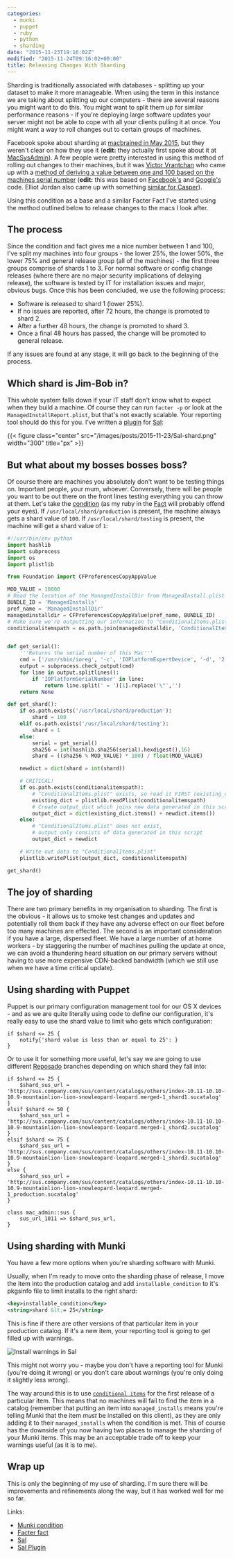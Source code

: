 ```yaml
---
categories:
  - munki
  - puppet
  - ruby
  - python
  - sharding
date: "2015-11-23T19:16:02Z"
modified: "2015-11-24T09:16:02+00:00"
title: Releasing Changes With Sharding
---
```


Sharding is traditionally associated with databases - splitting up your dataset to make it more manageable. When using the term in this instance we are taking about splitting up our computers - there are several reasons you might want to do this. You might want to split them up for similar performance reasons - if you're deploying large software updates your server might not be able to cope with all your clients pulling it at once. You might want a way to roll changes out to certain groups of machines.

Facebook spoke about sharding at [macbrained in May 2015](http://macbrained.org/recap-may-quantcast/), but they weren't clear on how they use it (**edit:** they actually first spoke about it at [MacSysAdmin](https://macsysadmin.se/2014/Thursday.html)). A few people were pretty interested in using this method of rolling out changes to their machines, but it was [Victor Vrantchan](http://groob.io/) who came up with a [method of deriving a value between one and 100 based on the machines serial number](https://github.com/whitby/mac-scripts/tree/master/munki_condition_shard) (**edit:** this was based on [Facebook's](https://github.com/facebook/IT-CPE/blob/master/code/lib/modules/sys_tools.py#L161) and [Google's](https://github.com/google/macops/blob/master/gmacpyutil/gmacpyutil/experiments.py) code. Elliot Jordan also came up with something [similar for Casper](https://gist.github.com/homebysix/b35f1979d5b11e00602c)).

Using this condition as a base and a similar Facter Fact I've started using the method outlined below to release changes to the macs I look after. <!--more-->

## The process

Since the condition and fact gives me a nice number between 1 and 100, I've split my machines into four groups - the lower 25%, the lower 50%, the lower 75% and general release group (all of the machines) - the first three groups comprise of shards 1 to 3. For normal software or config change releases (where there are no major security implications of delaying release), the software is tested by IT for installation issues and major, obvious bugs. Once this has been concluded, we use the following process:

- Software is released to shard 1 (lower 25%).
- If no issues are reported, after 72 hours, the change is promoted to shard 2.
- After a further 48 hours, the change is promoted to shard 3.
- Once a final 48 hours has passed, the change will be promoted to general release.

If any issues are found at any stage, it will go back to the beginning of the process.

## Which shard is Jim-Bob in?

This whole system falls down if your IT staff don't know what to expect when they build a machine. Of course they can run `facter -p` or look at the `ManagedInstallReport.plist`, but that's not exactly scalable. Your reporting tool should do this for you. I've written a [plugin](https://github.com/salopensource/grahamgilbert-plugins/tree/master/shard) for [Sal](https://github.com/salopensource/sal):

{{< figure class="center" src="/images/posts/2015-11-23/Sal-shard.png" width="300" title="px" >}}

## But what about my bosses bosses boss?

Of course there are machines you absolutely don't want to be testing things on. Important people, your mum, whoever. Conversely, there will be people you want to be out there on the front lines testing everything you can throw at them. Let's take the [condition](https://github.com/grahamgilbert/macscripts/tree/master/Munki/Condition%20Packages/shard) (as my ruby in the [Fact](https://github.com/grahamgilbert/puppet-mac_admin/blob/master/lib/facter/shard.rb) will probably offend your eyes). If `/usr/local/shard/production` is present, the machine always gets a shard value of `100`. If `/usr/local/shard/testing` is present, the machine will get a shard value of `1`:

```python /usr/local/munki/conditions/shard
#!/usr/bin/env python
import hashlib
import subprocess
import os
import plistlib

from Foundation import CFPreferencesCopyAppValue

MOD_VALUE = 10000
# Read the location of the ManagedInstallDir from ManagedInstall.plist
BUNDLE_ID = 'ManagedInstalls'
pref_name = 'ManagedInstallDir'
managedinstalldir = CFPreferencesCopyAppValue(pref_name, BUNDLE_ID)
# Make sure we're outputting our information to "ConditionalItems.plist"
conditionalitemspath = os.path.join(managedinstalldir, 'ConditionalItems.plist')


def get_serial():
    '''Returns the serial number of this Mac'''
    cmd = ['/usr/sbin/ioreg', '-c', 'IOPlatformExpertDevice', '-d', '2']
    output = subprocess.check_output(cmd)
    for line in output.splitlines():
        if 'IOPlatformSerialNumber' in line:
            return line.split(' = ')[1].replace('\"','')
    return None

def get_shard():
    if os.path.exists('/usr/local/shard/production'):
        shard = 100
    elif os.path.exists('/usr/local/shard/testing'):
        shard = 1
    else:
        serial = get_serial()
        sha256 = int(hashlib.sha256(serial).hexdigest(),16)
        shard = ((sha256 % MOD_VALUE) * 100) / float(MOD_VALUE)

    newdict = dict(shard = int(shard))

    # CRITICAL!
    if os.path.exists(conditionalitemspath):
        # "ConditionalItems.plist" exists, so read it FIRST (existing_dict)
        existing_dict = plistlib.readPlist(conditionalitemspath)
        # Create output_dict which joins new data generated in this script with existing data
        output_dict = dict(existing_dict.items() + newdict.items())
    else:
        # "ConditionalItems.plist" does not exist,
        # output only consists of data generated in this script
        output_dict = newdict

    # Write out data to "ConditionalItems.plist"
    plistlib.writePlist(output_dict, conditionalitemspath)

get_shard()
```

## The joy of sharding

There are two primary benefits in my organisation to sharding. The first is the obvious - it allows us to smoke test changes and updates and potentially roll them back if they have any adverse effect on our fleet before too many machines are effected. The second is an important consideration if you have a large, dispersed fleet. We have a large number of at home workers - by staggering the number of machines pulling the update at once, we can avoid a thundering heard situation on our primary servers without having to use more expensive CDN-backed bandwidth (which we still use when we have a time critical update).

## Using sharding with Puppet

Puppet is our primary configuration management tool for our OS X devices - and as we are quite literally using code to define our configuration, it's really easy to use the shard value to limit who gets which configuration:

```puppet
if $shard <= 25 {
    notify{'shard value is less than or equal to 25': }
}
```

Or to use it for something more useful, let's say we are going to use different [Reposado](https://github.com/wdas/reposado) branches depending on which shard they fall into:

```puppet
if $shard <= 25 {
    $shard_sus_url = 'http://sus.company.com/sus/content/catalogs/others/index-10.11-10.10-10.9-mountainlion-lion-snowleopard-leopard.merged-1_shard1.sucatalog'
}
elsif $shard <= 50 {
    $shard_sus_url = 'http://sus.company.com/sus/content/catalogs/others/index-10.11-10.10-10.9-mountainlion-lion-snowleopard-leopard.merged-1_shard2.sucatalog'
}
elsif $shard <= 75 {
    $shard_sus_url = 'http://sus.company.com/sus/content/catalogs/others/index-10.11-10.10-10.9-mountainlion-lion-snowleopard-leopard.merged-1_shard3.sucatalog'
}
else {
    $shard_sus_url = 'http://sus.company.com/sus/content/catalogs/others/index-10.11-10.10-10.9-mountainlion-lion-snowleopard-leopard.merged-1_production.sucatalog'
}

class mac_admin::sus {
    sus_url_1011 => $shard_sus_url,
}
```

## Using sharding with Munki

You have a few more options when you're sharding software with Munki.

Usually, when I'm ready to move onto the sharding phase of release, I move the item into the production catalog and add `installable_condition` to it's pkgsinfo file to limit installs to the right shard:

```xml
<key>installable_condition</key>
<string>shard &lt;= 25</string>
```

This is fine if there are other versions of that particular item in your production catalog. If it's a new item, your reporting tool is going to get filled up with warnings.

![Install warnings in Sal](/images/posts/2015-11-23/Sal-warnings.png)

This might not worry you - maybe you don't have a reporting tool for Munki (you're doing it wrong) or you don't care about warnings (you're only doing it slightly less wrong).

The way around this is to use [`conditional items`](https://github.com/munki/munki/wiki/Conditional-Items) for the first release of a particular item. This means that no machines will fail to find the item in a catalog (remember that putting an item into `managed_installs` means you're telling Munki that the item _must_ be installed on this client), as they are only adding it to their `managed_installs` when the condition is met. This of course has the downside of you now having two places to manage the sharding of your Munki items. This may be an acceptable trade off to keep your warnings useful (as it is to me).

## Wrap up

This is only the beginning of my use of sharding. I'm sure there will be improvements and refinements along the way, but it has worked well for me so far.

Links:

- [Munki condition](https://github.com/grahamgilbert/macscripts/tree/master/Munki/Condition%20Packages/shard)
- [Facter fact](https://github.com/grahamgilbert/puppet-mac_admin/blob/master/lib/facter/shard.rb)
- [Sal](https://github.com/salopensource/sal)
- [Sal Plugin](https://github.com/salopensource/grahamgilbert-plugins/tree/master/shard)
